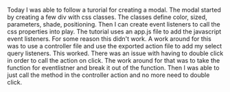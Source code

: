 Today I was able to follow a turorial for creating a modal.
The modal started by creating a few div with css classes.
The classes define color, sized, parameters, shade, positioning.
Then I can create event listeners to call the css properties into play.
The tutorial uses an app.js file to add the javascript event listeners.
For some reason this didn't work. 
A work around for this was to use a controller file and use the exported action file to add my select query listeners. This worked. 
There was an issue with having to double click in order to call the action on click.
The work around for that was to take the function for eventlistner and break it out of the function. Then I was able to just call the method in the controller action and no more need to double click.
